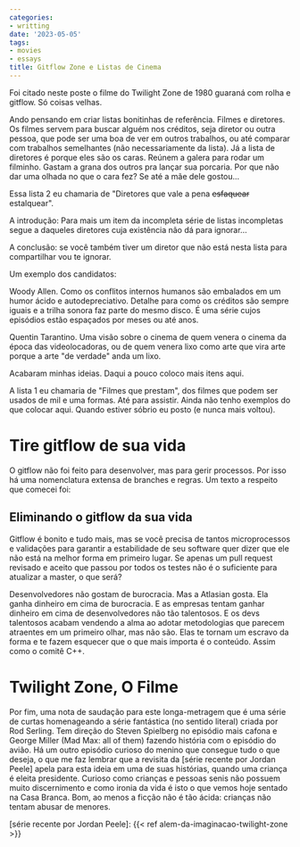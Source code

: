 ```yaml
---
categories:
- writting
date: '2023-05-05'
tags:
- movies
- essays
title: Gitflow Zone e Listas de Cinema
---
```


Foi citado neste poste o filme do Twilight Zone de 1980 guaraná com rolha e gitflow. Só coisas velhas.

Ando pensando em criar listas bonitinhas de referência. Filmes e diretores. Os filmes servem para buscar alguém nos créditos, seja diretor ou outra pessoa, que pode ser uma boa de ver em outros trabalhos, ou até comparar com trabalhos semelhantes (não necessariamente da lista). Já a lista de diretores é porque eles são os caras. Reúnem a galera para rodar um filminho. Gastam a grana dos outros pra lançar sua porcaria. Por que não dar uma olhada no que o cara fez? Se até a mãe dele gostou...

Essa lista 2 eu chamaria de "Diretores que vale a pena ~~esfaquear~~ estalquear".

A introdução: Para mais um item da incompleta série de listas incompletas segue a daqueles diretores cuja existência não dá para ignorar...

A conclusão: se você também tiver um diretor que não está nesta lista para compartilhar vou te ignorar.

Um exemplo dos candidatos:

Woody Allen. Como os conflitos internos humanos são embalados em um humor ácido e autodepreciativo. Detalhe para como os créditos são sempre iguais e a trilha sonora faz parte do mesmo disco. É uma série cujos episódios estão espaçados por meses ou até anos.

Quentin Tarantino. Uma visão sobre o cinema de quem venera o cinema da época das videolocadoras, ou de quem venera lixo como arte que vira arte porque a arte "de verdade" anda um lixo.

Acabaram minhas ideias. Daqui a pouco coloco mais itens aqui.

A lista 1 eu chamaria de "Filmes que prestam", dos filmes que podem ser usados de mil e uma formas. Até para assistir. Ainda não tenho exemplos do que colocar aqui. Quando estiver sóbrio eu posto (e nunca mais voltou).

# Tire gitflow de sua vida

O gitflow não foi feito para desenvolver, mas para gerir processos. Por isso há uma nomenclatura extensa de branches e regras. Um texto a respeito que comecei foi:

## Eliminando o gitflow da sua vida

Gitflow é bonito e tudo mais, mas se você precisa de tantos microprocessos e validações para garantir a estabilidade de seu software quer dizer que ele não está na melhor forma em primeiro lugar. Se apenas um pull request revisado e aceito que passou por todos os testes não é o suficiente para atualizar a master, o que será?

Desenvolvedores não gostam de burocracia. Mas a Atlasian gosta. Ela ganha dinheiro em cima de burocracia. E as empresas tentam ganhar dinheiro em cima de desenvolvedores não tão talentosos. E os devs talentosos acabam vendendo a alma ao adotar metodologias que parecem atraentes em um primeiro olhar, mas não são. Elas te tornam um escravo da forma e te fazem esquecer que o que mais importa é o conteúdo. Assim como o comitê C++.

# Twilight Zone, O Filme

Por fim, uma nota de saudação para este longa-metragem que é uma série de curtas homenageando a série fantástica (no sentido literal) criada por Rod Serling. Tem direção do Steven Spielberg no episódio mais cafona e George Miller (Mad Max: all of them) fazendo história com o episódio do avião. Há um outro episódio curioso do menino que consegue tudo o que deseja, o que me faz lembrar que a revisita da [série recente por Jordan Peele] apela para esta ideia em uma de suas histórias, quando uma criança é eleita presidente. Curioso como crianças e pessoas senis não possuem muito discernimento e como ironia da vida é isto o que vemos hoje sentado na Casa Branca. Bom, ao menos a ficção não é tão ácida: crianças não tentam abusar de menores.

[série recente por Jordan Peele]: {{< ref alem-da-imaginacao-twilight-zone >}}